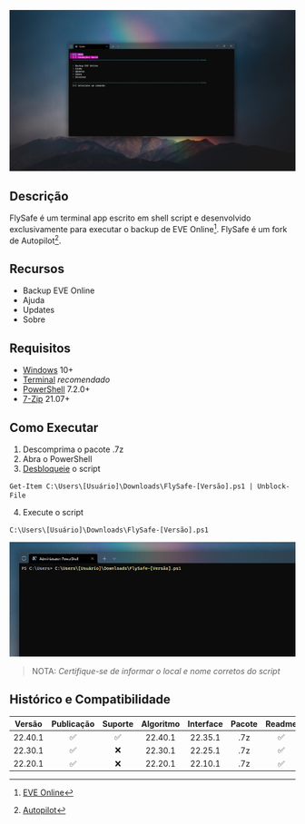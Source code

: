 ![](https://github.com/2uj1m28ohz/flysafe/blob/main/FlySafeScreen.png)

## Descrição
FlySafe é um terminal app escrito em shell script e desenvolvido exclusivamente para executar o backup de EVE Online[^2]. FlySafe é um fork de Autopilot[^1].

## Recursos
- Backup EVE Online
- Ajuda
- Updates
- Sobre

## Requisitos
- [Windows](https://www.microsoft.com/windows) 10+
- [Terminal](https://www.github.com/microsoft/terminal) *recomendado*
- [PowerShell](https://www.github.com/powershell/powershell) 7.2.0+
- [7-Zip](https://www.7-zip.org) 21.07+

## Como Executar
1. Descomprima o pacote .7z
2. Abra o PowerShell
3. [Desbloqueie](https://docs.microsoft.com/pt-br/powershell/module/microsoft.powershell.utility/unblock-file) o script
```
Get-Item C:\Users\[Usuário]\Downloads\FlySafe-[Versão].ps1 | Unblock-File
```
4. Execute o script
```
C:\Users\[Usuário]\Downloads\FlySafe-[Versão].ps1
```
![](https://github.com/2uj1m28ohz/flysafe/blob/main/FlySafeTerminal.png)
>NOTA: *Certifique-se de informar o local e nome corretos do script*

## Histórico e Compatibilidade
|Versão|Publicação|Suporte|Algoritmo|Interface|Pacote|Readme|Licença|Windows|PowerShell|7-Zip|
|:---:|:---:|:---:|:---:|:---:|:---:|:---:|:---:|:---:|:---:|:---:|
|22.40.1|✅|✅|22.40.1|22.35.1|.7z|✅|✅|10|7.2.0|21.07|
|22.30.1|✅|❌|22.30.1|22.25.1|.7z|✅|✅|10|7.0.0|19.00|
|22.20.1|✅|❌|22.20.1|22.10.1|.7z|✅|✅|10|7.0.0|19.00|

[^1]: [Autopilot](https://github.com/2uj1m28ohz/autopilot)
[^2]: [EVE Online](https://www.eveonline.com)
